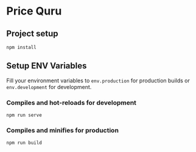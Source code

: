 # Price Quru

## Project setup

```
npm install
```

## Setup ENV Variables

Fill your environment variables to `env.production` for production builds or `env.development` for development.

### Compiles and hot-reloads for development

```
npm run serve
```

### Compiles and minifies for production

```
npm run build
```
